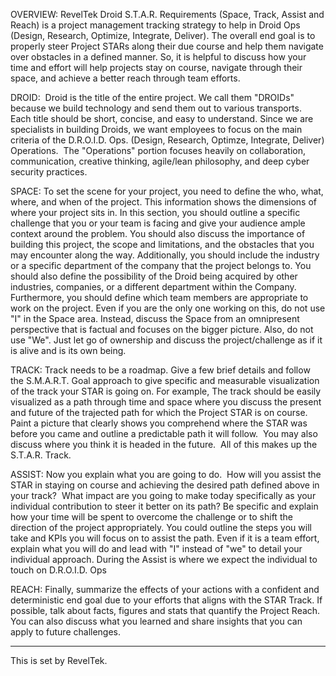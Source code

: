 OVERVIEW:
RevelTek Droid S.T.A.R. Requirements (Space, Track, Assist and Reach) is a project management tracking strategy to help in Droid Ops (Design, Research, Optimize, Integrate, Deliver). The overall end goal is to properly steer Project STARs along their due course and help them navigate over obstacles in a defined manner. So, it is helpful to discuss how your time and effort will help projects stay on course, navigate through their space, and achieve a better reach through team efforts. 

DROID: 
Droid is the title of the entire project. We call them "DROIDs" because we build technology and send them out to various transports.  Each title should be short, concise, and easy to understand. Since we are specialists in building Droids, we want employees to focus on the main criteria of the D.R.O.I.D. Ops. (Design, Research, Optimze, Integrate, Deliver) Operations.  The "Operations" portion focuses heavily on collaboration, communication, creative thinking, agile/lean philosophy, and deep cyber security practices. 

SPACE:
To set the scene for your project, you need to define the who, what, where, and when of the project. This information shows the dimensions of where your project sits in. In this section, you should outline a specific challenge that you or your team is facing and give your audience ample context around the problem. You should also discuss the importance of building this project, the scope and limitations, and the obstacles that you may encounter along the way. Additionally, you should include the industry or a specific department of the company that the project belongs to. You should also define the possibility of the Droid being acquired by other industries, companies, or a different department within the Company. Furthermore, you should define which team members are appropriate to work on the project. Even if you are the only one working on this, do not use "I" in the Space area. Instead, discuss the Space from an omnipresent perspective that is factual and focuses on the bigger picture. Also, do not use "We". Just let go of ownership and discuss the project/challenge as if it is alive and is its own being.

TRACK:
Track needs to be a roadmap. Give a few brief details and follow the S.M.A.R.T. Goal approach to give specific and measurable visualization of the track your STAR is going on. For example, The track should be easily visualized as a path through time and space where you discuss the present and future of the trajected path for which the Project STAR is on course. Paint a picture that clearly shows you comprehend where the STAR was before you came and outline a predictable path it will follow.  You may also discuss where you think it is headed in the future.  All of this makes up the S.T.A.R. Track. 

ASSIST:
Now you explain what you are going to do.  How will you assist the STAR in staying on course and achieving the desired path defined above in your track?  What impact are you going to make today specifically as your individual contribution to steer it better on its path? Be specific and explain how your time will be spent to overcome the challenge or to shift the direction of the project appropriately. You could outline the steps you will take and KPIs you will focus on to assist the path. Even if it is a team effort, explain what you will do and lead with "I" instead of "we" to detail your individual approach. During the Assist is where we expect the individual to touch on D.R.O.I.D. Ops 

REACH:
Finally, summarize the effects of your actions with a confident and deterministic end goal due to your efforts that aligns with the STAR Track. If possible, talk about facts, figures and stats that quantify the Project Reach. You can also discuss what you learned and share insights that you can apply to future challenges.

---
This is set by RevelTek.
